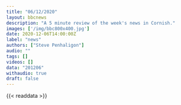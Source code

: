 ```yaml
---
title: "06/12/2020"
layout: bbcnews
description: "A 5 minute review of the week's news in Cornish."
images: ['/img/bbc800x400.jpg']
date: 2020-12-06T14:00:00Z
label: "news"
authors: ["Steve Penhaligon"]
audio: ""
tags: []
videos: []
data: "201206"
withaudio: true
draft: false
---
```


{{< readdata >}}